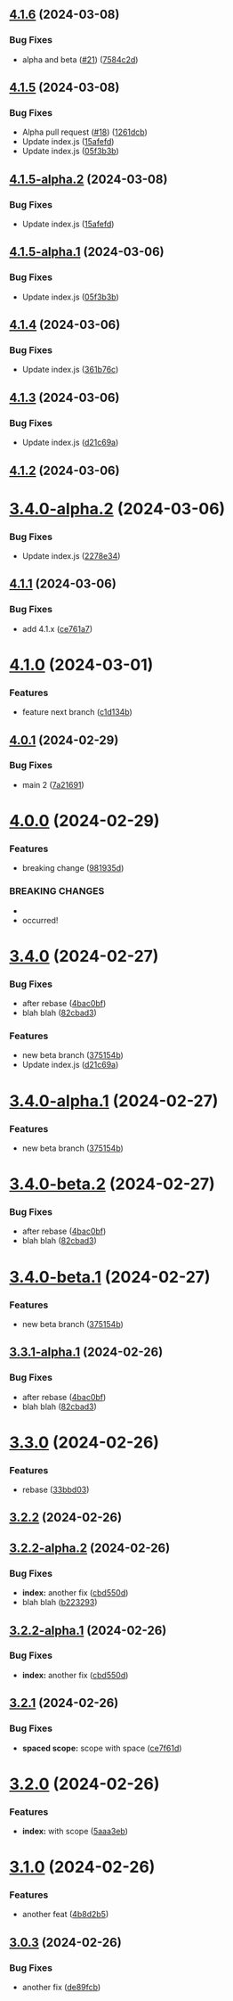 ## [4.1.6](https://github.com/allanpena/semver/compare/v4.1.5...v4.1.6) (2024-03-08)


### Bug Fixes

* alpha and beta ([#21](https://github.com/allanpena/semver/issues/21)) ([7584c2d](https://github.com/allanpena/semver/commit/7584c2d789cce839f7b261154c39eea3d720319f))

## [4.1.5](https://github.com/allanpena/semver/compare/v4.1.4...v4.1.5) (2024-03-08)


### Bug Fixes

* Alpha pull request ([#18](https://github.com/allanpena/semver/issues/18)) ([1261dcb](https://github.com/allanpena/semver/commit/1261dcb3918395bdc4bdfb91e92762d2180c049b))
* Update index.js ([15afefd](https://github.com/allanpena/semver/commit/15afefde42335bff4cc03b00ff02fd784ebbec62))
* Update index.js ([05f3b3b](https://github.com/allanpena/semver/commit/05f3b3b7fbc72039898e9717f753ee773ae33119))

## [4.1.5-alpha.2](https://github.com/allanpena/semver/compare/v4.1.5-alpha.1...v4.1.5-alpha.2) (2024-03-08)


### Bug Fixes

* Update index.js ([15afefd](https://github.com/allanpena/semver/commit/15afefde42335bff4cc03b00ff02fd784ebbec62))

## [4.1.5-alpha.1](https://github.com/allanpena/semver/compare/v4.1.4...v4.1.5-alpha.1) (2024-03-06)


### Bug Fixes

* Update index.js ([05f3b3b](https://github.com/allanpena/semver/commit/05f3b3b7fbc72039898e9717f753ee773ae33119))

## [4.1.4](https://github.com/allanpena/semver/compare/v4.1.3...v4.1.4) (2024-03-06)


### Bug Fixes

* Update index.js ([361b76c](https://github.com/allanpena/semver/commit/361b76c252cd05df0c4176f0fc4556da36449013))

## [4.1.3](https://github.com/allanpena/semver/compare/v4.1.2...v4.1.3) (2024-03-06)


### Bug Fixes

* Update index.js ([d21c69a](https://github.com/allanpena/semver/commit/d21c69a03071c14fe39922e41e816e13f45f227b))

## [4.1.2](https://github.com/allanpena/semver/compare/v4.1.1...v4.1.2) (2024-03-06)

# [3.4.0-alpha.2](https://github.com/allanpena/semver/compare/v3.4.0-alpha.1...v3.4.0-alpha.2) (2024-03-06)



### Bug Fixes

* Update index.js ([2278e34](https://github.com/allanpena/semver/commit/2278e34e9092c241a680ecaa688757d01e72fc38))

## [4.1.1](https://github.com/allanpena/semver/compare/v4.1.0...v4.1.1) (2024-03-06)


### Bug Fixes

* add 4.1.x ([ce761a7](https://github.com/allanpena/semver/commit/ce761a7edbfa0e3f71055601d43d49f14860ad17))

# [4.1.0](https://github.com/allanpena/semver/compare/v4.0.1...v4.1.0) (2024-03-01)


### Features

* feature next branch ([c1d134b](https://github.com/allanpena/semver/commit/c1d134b0efe46fcf3865c1a3419fcc5d29a49796))

## [4.0.1](https://github.com/allanpena/semver/compare/v4.0.0...v4.0.1) (2024-02-29)


### Bug Fixes

* main 2 ([7a21691](https://github.com/allanpena/semver/commit/7a216917c3efa3f822cf0ec2b11b7647c7abe895))

# [4.0.0](https://github.com/allanpena/semver/compare/v3.4.0...v4.0.0) (2024-02-29)


### Features

* breaking change ([981935d](https://github.com/allanpena/semver/commit/981935dfff3e975a7833fe718203f96b5a5ba732))


### BREAKING CHANGES

* 
* occurred!

# [3.4.0](https://github.com/allanpena/semver/compare/v3.3.0...v3.4.0) (2024-02-27)


### Bug Fixes

* after rebase ([4bac0bf](https://github.com/allanpena/semver/commit/4bac0bf6ae585691a9b69096b144b36c5a7fbc77))
* blah blah ([82cbad3](https://github.com/allanpena/semver/commit/82cbad3e948aae7eec18ebda4aa08c8bb76a3def))


### Features

* new beta branch ([375154b](https://github.com/allanpena/semver/commit/375154b175791508262868f3591afefb2112c112))
* Update index.js ([d21c69a](https://github.com/allanpena/semver/commit/d21c69a03071c14fe39922e41e816e13f45f227b))

# [3.4.0-alpha.1](https://github.com/allanpena/semver/compare/v3.3.1-alpha.1...v3.4.0-alpha.1) (2024-02-27)


### Features

* new beta branch ([375154b](https://github.com/allanpena/semver/commit/375154b175791508262868f3591afefb2112c112))

# [3.4.0-beta.2](https://github.com/allanpena/semver/compare/v3.4.0-beta.1...v3.4.0-beta.2) (2024-02-27)


### Bug Fixes

* after rebase ([4bac0bf](https://github.com/allanpena/semver/commit/4bac0bf6ae585691a9b69096b144b36c5a7fbc77))
* blah blah ([82cbad3](https://github.com/allanpena/semver/commit/82cbad3e948aae7eec18ebda4aa08c8bb76a3def))

# [3.4.0-beta.1](https://github.com/allanpena/semver/compare/v3.3.0...v3.4.0-beta.1) (2024-02-27)


### Features

* new beta branch ([375154b](https://github.com/allanpena/semver/commit/375154b175791508262868f3591afefb2112c112))

## [3.3.1-alpha.1](https://github.com/allanpena/semver/compare/v3.3.0...v3.3.1-alpha.1) (2024-02-26)


### Bug Fixes

* after rebase ([4bac0bf](https://github.com/allanpena/semver/commit/4bac0bf6ae585691a9b69096b144b36c5a7fbc77))
* blah blah ([82cbad3](https://github.com/allanpena/semver/commit/82cbad3e948aae7eec18ebda4aa08c8bb76a3def))

# [3.3.0](https://github.com/allanpena/semver/compare/v3.2.2...v3.3.0) (2024-02-26)


### Features

* rebase ([33bbd03](https://github.com/allanpena/semver/commit/33bbd03c3c682a87f94f604c3bfc3302d521ffbf))

## [3.2.2](https://github.com/allanpena/semver/compare/v3.2.1...v3.2.2) (2024-02-26)
## [3.2.2-alpha.2](https://github.com/allanpena/semver/compare/v3.2.2-alpha.1...v3.2.2-alpha.2) (2024-02-26)


### Bug Fixes

* **index:** another fix ([cbd550d](https://github.com/allanpena/semver/commit/cbd550d924564d894a4dfb7bbbb63043061d65ca))
* blah blah ([b223293](https://github.com/allanpena/semver/commit/b2232932013cdff94286707810c60ef483ad36f7))

## [3.2.2-alpha.1](https://github.com/allanpena/semver/compare/v3.2.1...v3.2.2-alpha.1) (2024-02-26)


### Bug Fixes

* **index:** another fix ([cbd550d](https://github.com/allanpena/semver/commit/cbd550d924564d894a4dfb7bbbb63043061d65ca))

## [3.2.1](https://github.com/allanpena/semver/compare/v3.2.0...v3.2.1) (2024-02-26)


### Bug Fixes

* **spaced scope:** scope with space ([ce7f61d](https://github.com/allanpena/semver/commit/ce7f61df299048c43450dc51cf9ba176002cab99))

# [3.2.0](https://github.com/allanpena/semver/compare/v3.1.0...v3.2.0) (2024-02-26)


### Features

* **index:** with scope ([5aaa3eb](https://github.com/allanpena/semver/commit/5aaa3ebe753ac9392a19824caad74a0fd1343a98))

# [3.1.0](https://github.com/allanpena/semver/compare/v3.0.3...v3.1.0) (2024-02-26)


### Features

* another feat ([4b8d2b5](https://github.com/allanpena/semver/commit/4b8d2b5bf0adc3a915babba97df2c397e0fa33ed))

## [3.0.3](https://github.com/allanpena/semver/compare/v3.0.2...v3.0.3) (2024-02-26)


### Bug Fixes

* another fix ([de89fcb](https://github.com/allanpena/semver/commit/de89fcb55e2dbba185e259b578cd9e7ffead4306))
